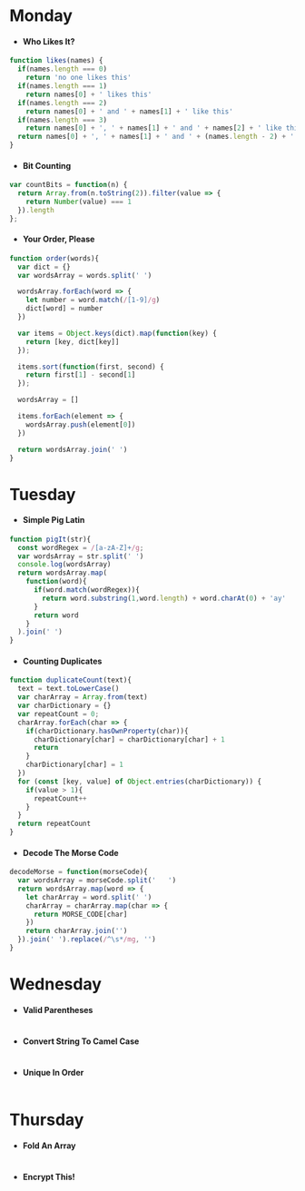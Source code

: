 # Monday
* #### Who Likes It?
```javascript
function likes(names) {
  if(names.length === 0)
    return 'no one likes this'
  if(names.length === 1)
    return names[0] + ' likes this'
  if(names.length === 2)
    return names[0] + ' and ' + names[1] + ' like this'
  if(names.length === 3)
    return names[0] + ', ' + names[1] + ' and ' + names[2] + ' like this'
  return names[0] + ', ' + names[1] + ' and ' + (names.length - 2) + ' others like this'
}
```
* #### Bit Counting
```javascript
var countBits = function(n) {
  return Array.from(n.toString(2)).filter(value => {
    return Number(value) === 1
  }).length
};
```
* #### Your Order, Please
```javascript
function order(words){
  var dict = {}
  var wordsArray = words.split(' ')

  wordsArray.forEach(word => {
    let number = word.match(/[1-9]/g)
    dict[word] = number
  })

  var items = Object.keys(dict).map(function(key) {
    return [key, dict[key]]
  });

  items.sort(function(first, second) {
    return first[1] - second[1]
  });

  wordsArray = []

  items.forEach(element => {
    wordsArray.push(element[0])
  })

  return wordsArray.join(' ')
}
```
# Tuesday
* #### Simple Pig Latin
```javascript
function pigIt(str){
  const wordRegex = /[a-zA-Z]+/g;
  var wordsArray = str.split(' ')
  console.log(wordsArray)
  return wordsArray.map(
    function(word){
      if(word.match(wordRegex)){
        return word.substring(1,word.length) + word.charAt(0) + 'ay'
      }
      return word
    }
  ).join(' ')
}
```
* #### Counting Duplicates
```javascript
function duplicateCount(text){
  text = text.toLowerCase()
  var charArray = Array.from(text)
  var charDictionary = {}
  var repeatCount = 0;
  charArray.forEach(char => {
    if(charDictionary.hasOwnProperty(char)){
      charDictionary[char] = charDictionary[char] + 1
      return
    }
    charDictionary[char] = 1
  })
  for (const [key, value] of Object.entries(charDictionary)) {
    if(value > 1){
      repeatCount++
    }
  }
  return repeatCount
}
```
* #### Decode The Morse Code
```javascript
decodeMorse = function(morseCode){
  var wordsArray = morseCode.split('   ')
  return wordsArray.map(word => {
    let charArray = word.split(' ')
    charArray = charArray.map(char => {
      return MORSE_CODE[char]
    })
    return charArray.join('')
  }).join(' ').replace(/^\s*/mg, '')
}
```
# Wednesday
* #### Valid Parentheses
```javascript
```
* #### Convert String To Camel Case
```javascript
```
* #### Unique In Order
```javascript
```
# Thursday
* #### Fold An Array
```javascript
```
* #### Encrypt This!
```javascript
```
